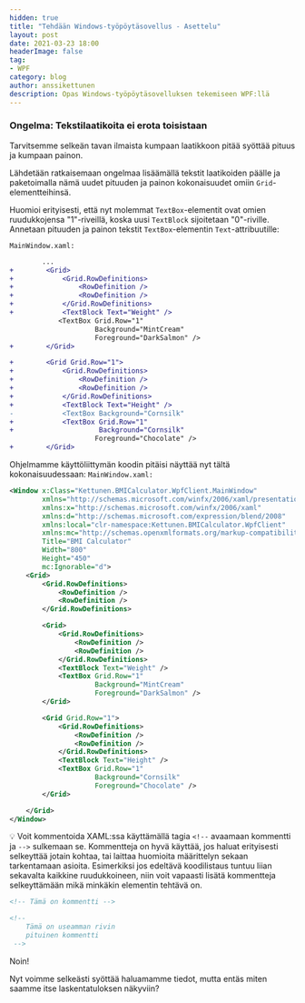 ```yaml
---
hidden: true
title: "Tehdään Windows-työpöytäsovellus - Asettelu"
layout: post
date: 2021-03-23 18:00
headerImage: false
tag:
- WPF
category: blog
author: anssikettunen
description: Opas Windows-työpöytäsovelluksen tekemiseen WPF:llä
---
```


### Ongelma: Tekstilaatikoita ei erota toisistaan

Tarvitsemme selkeän tavan ilmaista kumpaan laatikkoon pitää syöttää pituus ja kumpaan painon.

Lähdetään ratkaisemaan ongelmaa lisäämällä tekstit laatikoiden päälle ja paketoimalla nämä uudet pituuden ja painon kokonaisuudet omiin `Grid`-elementteihinsä.

Huomioi erityisesti, että nyt molemmat `TextBox`-elementit ovat omien ruudukkojensa "1"-riveillä, koska uusi `TextBlock` sijoitetaan "0"-riville. Annetaan pituuden ja painon tekstit `TextBox`-elementin `Text`-attribuutille:

`MainWindow.xaml:`

```diff
        ...
+        <Grid>
+            <Grid.RowDefinitions>
+                <RowDefinition />
+                <RowDefinition />
+            </Grid.RowDefinitions>
+            <TextBlock Text="Weight" />
            <TextBox Grid.Row="1"
                     Background="MintCream"
                     Foreground="DarkSalmon" />
+        </Grid>

+        <Grid Grid.Row="1">
+            <Grid.RowDefinitions>
+                <RowDefinition />
+                <RowDefinition />
+            </Grid.RowDefinitions>
+            <TextBlock Text="Height" />
-            <TextBox Background="Cornsilk"
+            <TextBox Grid.Row="1"
+                     Background="Cornsilk"
                     Foreground="Chocolate" />
+        </Grid>
```

Ohjelmamme käyttöliittymän koodin pitäisi näyttää nyt tältä kokonaisuudessaan:
`MainWindow.xaml:`

```xml
<Window x:Class="Kettunen.BMICalculator.WpfClient.MainWindow"
        xmlns="http://schemas.microsoft.com/winfx/2006/xaml/presentation"
        xmlns:x="http://schemas.microsoft.com/winfx/2006/xaml"
        xmlns:d="http://schemas.microsoft.com/expression/blend/2008"
        xmlns:local="clr-namespace:Kettunen.BMICalculator.WpfClient"
        xmlns:mc="http://schemas.openxmlformats.org/markup-compatibility/2006"
        Title="BMI Calculator"
        Width="800"
        Height="450"
        mc:Ignorable="d">
    <Grid>
        <Grid.RowDefinitions>
            <RowDefinition />
            <RowDefinition />
        </Grid.RowDefinitions>

        <Grid>
            <Grid.RowDefinitions>
                <RowDefinition />
                <RowDefinition />
            </Grid.RowDefinitions>
            <TextBlock Text="Weight" />
            <TextBox Grid.Row="1"
                     Background="MintCream"
                     Foreground="DarkSalmon" />
        </Grid>

        <Grid Grid.Row="1">
            <Grid.RowDefinitions>
                <RowDefinition />
                <RowDefinition />
            </Grid.RowDefinitions>
            <TextBlock Text="Height" />
            <TextBox Grid.Row="1"
                     Background="Cornsilk"
                     Foreground="Chocolate" />
        </Grid>

    </Grid>
</Window>
```

💡 Voit kommentoida XAML:ssa käyttämällä tagia `<!--` avaamaan kommentti ja `-->` sulkemaan se. Kommentteja on hyvä käyttää, jos haluat erityisesti selkeyttää jotain kohtaa, tai laittaa huomioita määrittelyn sekaan tarkentamaan asioita. Esimerkiksi jos edeltävä koodilistaus tuntuu liian sekavalta kaikkine ruudukkoineen, niin voit vapaasti lisätä kommentteja selkeyttämään mikä minkäkin elementin tehtävä on.

```xml
<!-- Tämä on kommentti -->

<!--
    Tämä on useamman rivin 
    pituinen kommentti
 -->
```

Noin!

Nyt voimme selkeästi syöttää haluamamme tiedot, mutta entäs miten saamme itse laskentatuloksen näkyviin?